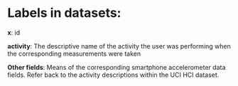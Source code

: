 Labels in datasets:
===================

__x__: id

__activity__: The descriptive name of the activity the user was performing when the corresponding measurements were taken

__Other fields__: Means of the corresponding smartphone accelerometer data fields. Refer back to the activity descriptions within the UCI HCI dataset.
